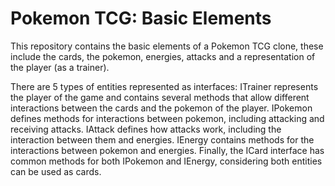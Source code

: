 # Pokemon TCG: Basic Elements

This repository contains the basic elements of a Pokemon TCG clone, these include
the cards, the pokemon, energies, attacks and a representation of the player (as a trainer).

There are 5 types of entities represented as interfaces: ITrainer represents the player
of the game and contains several methods that allow different interactions between
the cards and the pokemon of the player. IPokemon defines methods for interactions between pokemon,
including attacking and receiving attacks. IAttack defines how attacks work, including the interaction between them and energies.
IEnergy contains methods for the interactions between pokemon and energies. Finally, 
the ICard interface has common methods for both IPokemon and IEnergy, considering both entities can be used as cards.
